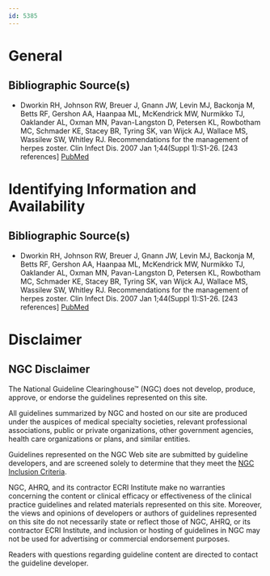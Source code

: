 ```yaml
---
id: 5385
---
```


# General

## Bibliographic Source(s)

- Dworkin RH, Johnson RW, Breuer J, Gnann JW, Levin MJ, Backonja M, Betts RF, Gershon AA, Haanpaa ML, McKendrick MW, Nurmikko TJ, Oaklander AL, Oxman MN, Pavan-Langston D, Petersen KL, Rowbotham MC, Schmader KE, Stacey BR, Tyring SK, van Wijck AJ, Wallace MS, Wassilew SW, Whitley RJ. Recommendations for the management of herpes zoster. Clin Infect Dis. 2007 Jan 1;44(Suppl 1):S1-26. [243 references] [ PubMed ](http://www.ncbi.nlm.nih.gov/entrez/query.fcgi?cmd=Retrieve&db=pubmed&dopt=Abstract&list_uids=17143845)

# Identifying Information and Availability

## Bibliographic Source(s)

- Dworkin RH, Johnson RW, Breuer J, Gnann JW, Levin MJ, Backonja M, Betts RF, Gershon AA, Haanpaa ML, McKendrick MW, Nurmikko TJ, Oaklander AL, Oxman MN, Pavan-Langston D, Petersen KL, Rowbotham MC, Schmader KE, Stacey BR, Tyring SK, van Wijck AJ, Wallace MS, Wassilew SW, Whitley RJ. Recommendations for the management of herpes zoster. Clin Infect Dis. 2007 Jan 1;44(Suppl 1):S1-26. [243 references] [ PubMed ](http://www.ncbi.nlm.nih.gov/entrez/query.fcgi?cmd=Retrieve&db=pubmed&dopt=Abstract&list_uids=17143845)

# Disclaimer

## NGC Disclaimer

The National Guideline Clearinghouse™ (NGC) does not develop, produce, approve, or endorse the guidelines represented on this site.

All guidelines summarized by NGC and hosted on our site are produced under the auspices of medical specialty societies, relevant professional associations, public or private organizations, other government agencies, health care organizations or plans, and similar entities.

Guidelines represented on the NGC Web site are submitted by guideline developers, and are screened solely to determine that they meet the [NGC Inclusion Criteria](/help-and-about/summaries/inclusion-criteria).

NGC, AHRQ, and its contractor ECRI Institute make no warranties concerning the content or clinical efficacy or effectiveness of the clinical practice guidelines and related materials represented on this site. Moreover, the views and opinions of developers or authors of guidelines represented on this site do not necessarily state or reflect those of NGC, AHRQ, or its contractor ECRI Institute, and inclusion or hosting of guidelines in NGC may not be used for advertising or commercial endorsement purposes.

Readers with questions regarding guideline content are directed to contact the guideline developer.

